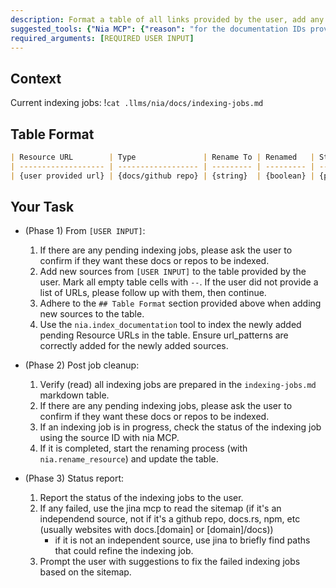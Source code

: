 ```yaml
---
description: Format a table of all links provided by the user, add any new URLs, index them, update the `indexing-jobs.md` table. Following renaming format.
suggested_tools: {"Nia MCP": {"reason": "for the documentation IDs provided in the tasks"}, "jina MCP": {"reason": "for checking the URLs and path patterns if a source index fails"}}
required_arguments: [REQUIRED USER INPUT] 
---
```


## Context

Current indexing jobs: !`cat .llms/nia/docs/indexing-jobs.md`

## Table Format

```markdown
| Resource URL        | Type               | Rename To | Renamed   | Status                            | Project Relation (for NIA) | Path Spec         | Data Source ID  | Notes   |
| ------------------- | ------------------ | --------- | --------- | --------------------------------- | -------------------------- | ----------------- | --------------- | ------- |
| {user provided url} | {docs/github repo} | {string}  | {boolean} | {pending/queued/completed/failed} | {string}                   | {nia url_pattern} | {nia source ID} | {notes} |
```

## Your Task

- (Phase 1) From `[USER INPUT]`:
    1. If there are any pending indexing jobs, please ask the user to confirm if they want these docs or repos to be indexed.
    2. Add new sources from `[USER INPUT]` to the table provided by the user. Mark all empty table cells with `--`. If the user did not provide a list of URLs, please follow up with them, then continue.
    3. Adhere to the `## Table Format` section provided above when adding new sources to the table.
    4. Use the `nia.index_documentation` tool to index the newly added pending Resource URLs in the table. Ensure url_patterns are correctly added for the newly added sources.

- (Phase 2) Post job cleanup:
    1. Verify (read) all indexing jobs are prepared in the `indexing-jobs.md` markdown table.
    2. If there are any pending indexing jobs, please ask the user to confirm if they want these docs or repos to be indexed.
    3. If an indexing job is in progress, check the status of the indexing job using the source ID with nia MCP.
    4. If it is completed, start the renaming process (with `nia.rename_resource`) and update the table.

- (Phase 3) Status report:
    1. Report the status of the indexing jobs to the user.
    2. If any failed, use the jina mcp to read the sitemap (if it's an independend source, not if it's a github repo, docs.rs, npm, etc (usually websites with docs.[domain] or [domain]/docs))
        - if it is not an independent source, use jina to briefly find paths that could refine the indexing job.
    3. Prompt the user with suggestions to fix the failed indexing jobs based on the sitemap.
